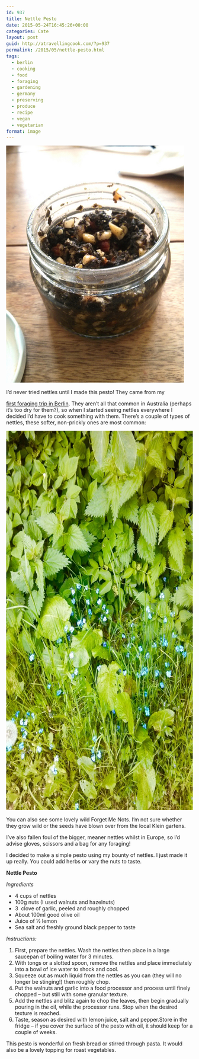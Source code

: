 ```yaml
---
id: 937
title: Nettle Pesto
date: 2015-05-24T16:45:26+00:00
categories: Cate
layout: post
guid: http://atravellingcook.com/?p=937
permalink: /2015/05/nettle-pesto.html
tags:
  - berlin
  - cooking
  - food
  - foraging
  - gardening
  - germany
  - preserving
  - produce
  - recipe
  - vegan
  - vegetarian
format: image
---
```

[<img class="aligncenter size-full wp-image-939" src="/images/atc-migrate/2015/05/17858886959_f7165f16a4_z.jpg" alt="17858886959_f7165f16a4_z" width="480" height="640" />](/images/atc-migrate/2015/05/17858886959_f7165f16a4_z.jpg)

I&#8217;d never tried nettles until I made this pesto! They came from my 

[first foraging trip in Berlin](http://atravellingcook.com/2015/05/allotment-gardens-and-foraging-in-berlin.html). They aren&#8217;t all that common in Australia (perhaps it&#8217;s too dry for them?), so when I started seeing nettles everywhere I decided I&#8217;d have to cook something with them. There&#8217;s a couple of types of nettles, these softer, non-prickly ones are most common:

[<img class="aligncenter size-large wp-image-920" src="/images/atc-migrate/2015/05/2015-05-16-13.39.07-768x1024.jpg" alt="2015-05-16 13.39.07" width="768" height="1024" />](/images/atc-migrate/2015/05/2015-05-16-13.39.07.jpg)

You can also see some lovely wild Forget Me Nots. I&#8217;m not sure whether they grow wild or the seeds have blown over from the local Klein gartens.

I&#8217;ve also fallen foul of the bigger, meaner nettles whilst in Europe, so I&#8217;d advise gloves, scissors and a bag for any foraging!

I decided to make a simple pesto using my bounty of nettles. I just made it up really. You could add herbs or vary the nuts to taste.

**Nettle Pesto**

_Ingredients_

  * 4 cups of nettles
  * 100g nuts (I used walnuts and hazelnuts)
  * 3  clove of garlic, peeled and roughly chopped
  * About 100ml good olive oil
  * Juice of ½ lemon
  * Sea salt and freshly ground black pepper to taste


  <em>Instructions: </em>


  1. First, prepare the nettles. Wash the nettles then place in a large saucepan of boiling water for 3 minutes.
  2. With tongs or a slotted spoon, remove the nettles and place immediately into a bowl of ice water to shock and cool.
  3. Squeeze out as much liquid from the nettles as you can (they will no longer be stinging!) then roughly chop.
  4. Put the walnuts and garlic into a food processor and process until finely chopped – but still with some granular texture.
  5. Add the nettles and blitz again to chop the leaves, then begin gradually pouring in the oil, while the processor runs. Stop when the desired texture is reached.
  6. Taste, season as desired with lemon juice, salt and pepper.Store in the fridge – if you cover the surface of the pesto with oil, it should keep for a couple of weeks.

This pesto is wonderful on fresh bread or stirred through pasta. It would also be a lovely topping for roast vegetables.